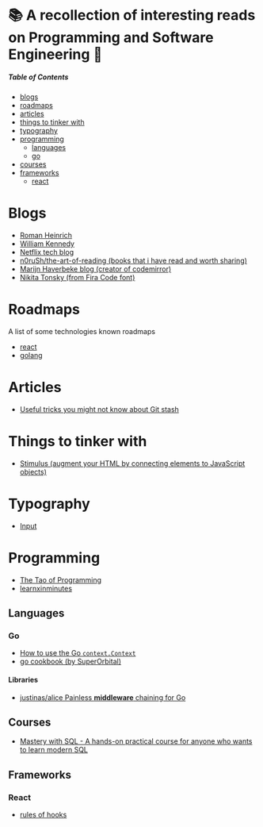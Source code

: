 # 📚 A recollection of interesting reads on Programming and Software Engineering 🔖

##### Table of Contents  

- [blogs](#blogs)
- [roadmaps](#roadmaps)
- [articles](#articles)
- [things to tinker with](#things-to-tinker-with)
- [typography](#typography)
- [programming](#programming)
  - [languages](#languages)
  - [go](#go)
- [courses](#courses)
- [frameworks](#frameworks)
  - [react](#react)


# Blogs

- [Roman Heinrich](http://devopsbox.es/)
- [William Kennedy](https://www.ardanlabs.com/blog/)
- [Netflix tech blog](https://medium.com/netflix-techblog)
- [n0ruSh/the-art-of-reading (books that i have read and worth sharing)](https://github.com/n0ruSh/the-art-of-reading)
- [Marijn Haverbeke blog (creator of codemirror)](http://marijnhaverbeke.nl)
- [Nikita Tonsky (from Fira Code font)](https://tonsky.me/)

# Roadmaps

A list of some technologies known roadmaps

- [react](https://reactjs.org/blog/2018/11/27/react-16-roadmap.html)
- [golang](https://github.com/golang/go/milestones)

# Articles

- [Useful tricks you might not know about Git stash
](https://www.freecodecamp.org/news/useful-tricks-you-might-not-know-about-git-stash-e8a9490f0a1a/)

# Things to tinker with

- [Stimulus (augment your HTML by connecting elements to JavaScript objects)](https://stimulusjs.org/handbook/introduction)

# Typography

- [Input](https://input.fontbureau.com/)

# Programming

- [The Tao of Programming](http://www.mit.edu/~xela/tao.html)
- [learnxinminutes](https://learnxinyminutes.com)

## Languages

### Go

- [How to use the Go `context.Context`](https://medium.com/@cep21/how-to-correctly-use-context-context-in-go-1-7-8f2c0fafdf39)
- [go cookbook (by SuperOrbital)](https://golangcookbook.com/)

#### Libraries

- [justinas/alice Painless **middleware** chaining for Go](https://github.com/justinas/alice)

## Courses

- [Mastery with SQL - A hands-on practical course for anyone who wants to learn modern SQL
](https://www.masterywithsql.com/)

## Frameworks

### React

- [rules of hooks](https://reactjs.org/docs/hooks-rules.html)
